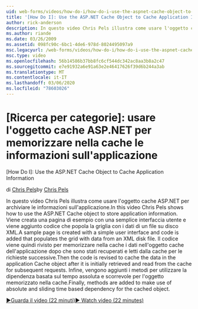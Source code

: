 ```yaml
---
uid: web-forms/videos/how-do-i/how-do-i-use-the-aspnet-cache-object-to-cache-application-information
title: '[How Do I]: Use the ASP.NET Cache Object to Cache Application Information | Microsoft Docs'
author: rick-anderson
description: In questo video Chris Pels illustra come usare l'oggetto cache ASP.NET per archiviare le informazioni sull'applicazione. Viene creata una pagina di esempio con un'interfaccia utente semplice...
ms.author: riande
ms.date: 03/26/2009
ms.assetid: 098fc90c-6bc1-4de6-978d-8024495097a9
msc.legacyurl: /web-forms/videos/how-do-i/how-do-i-use-the-aspnet-cache-object-to-cache-application-information
msc.type: video
ms.openlocfilehash: 56b14586b37bb8fc6cf544dc342ac8aa3b8a2c47
ms.sourcegitcommit: e7e91932a6e91a63e2e46417626f39d6b244a3ab
ms.translationtype: MT
ms.contentlocale: it-IT
ms.lasthandoff: 03/06/2020
ms.locfileid: "78603026"
---
```

# <a name="how-do-i-use-the-aspnet-cache-object-to-cache-application-information"></a>[Ricerca per categorie]: usare l'oggetto cache ASP.NET per memorizzare nella cache le informazioni sull'applicazione
[How Do I]: Use the ASP.NET Cache Object to Cache Application Information

<span data-ttu-id="a9751-104">di [Chris Pels](https://twitter.com/chrispels)</span><span class="sxs-lookup"><span data-stu-id="a9751-104">by [Chris Pels](https://twitter.com/chrispels)</span></span>

<span data-ttu-id="a9751-105">In questo video Chris Pels illustra come usare l'oggetto cache ASP.NET per archiviare le informazioni sull'applicazione.</span><span class="sxs-lookup"><span data-stu-id="a9751-105">In this video Chris Pels shows how to use the ASP.NET Cache object to store application information.</span></span> <span data-ttu-id="a9751-106">Viene creata una pagina di esempio con una semplice interfaccia utente e viene aggiunto codice che popola la griglia con i dati di un file su disco XML.</span><span class="sxs-lookup"><span data-stu-id="a9751-106">A sample page is created with a simple user interface and code is added that populates the grid with data from an XML disk file.</span></span> <span data-ttu-id="a9751-107">Il codice viene quindi rivisto per memorizzare nella cache i dati nell'oggetto cache dell'applicazione dopo che sono stati recuperati e letti dalla cache per le richieste successive.</span><span class="sxs-lookup"><span data-stu-id="a9751-107">Then the code is revised to cache the data in the application Cache object after it is initially retrieved and read from the cache for subsequent requests.</span></span> <span data-ttu-id="a9751-108">Infine, vengono aggiunti i metodi per utilizzare la dipendenza basata sul tempo assoluta e scorrevole per l'oggetto memorizzato nella cache.</span><span class="sxs-lookup"><span data-stu-id="a9751-108">Finally, methods are added to make use of absolute and sliding time based dependency for the cached object.</span></span>

[<span data-ttu-id="a9751-109">&#9654;Guarda il video (22 minuti)</span><span class="sxs-lookup"><span data-stu-id="a9751-109">&#9654; Watch video (22 minutes)</span></span>](https://channel9.msdn.com/Blogs/ASP-NET-Site-Videos/how-do-i-use-the-aspnet-cache-object-to-cache-application-information)
